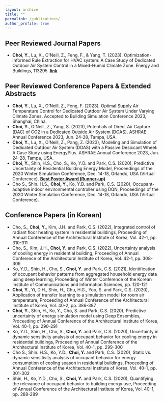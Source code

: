 ```yaml
---
layout: archive
title: ""
permalink: /publications/
author_profile: true
---
```

Peer Reviewed Journal Papers
-----
* **Choi, Y.**, Lu, X., O'Neill, Z., Feng, F., & Yang, T. (2023). Optimization-informed Rule Extraction for HVAC system: A Case Study of Dedicated Outdoor Air System Control in a Mixed-Humid Climate Zone. Energy and Buildings, 113295. [**link**](https://doi.org/10.1016/j.enbuild.2023.113295)

Peer Reviewed Conference Papers & Extended Abstracts
-----
* **Choi, Y.**, Lu, X., O’Neill, Z., Feng, F. (2023), Optimal Supply Air Temperature Control for Dedicated Outdoor Air System Under Varying Climate Zones. Accepted to Building Simulation Conference 2023, Shanghai, China. 
* **Choi, Y.**, O’Neill, Z., Yang, S. (2023), Potentials of Direct Air Capture (DAC) of CO2 in a Dedicated Outside Air System (DOAS). ASHRAE Annual Conference 2023, Jun. 24-28, Tampa, USA. 
* **Choi, Y.**, Lu, X., O’Neill, Z., Pang, Z. (2023), Modeling and Simulation of Dedicated Outdoor Air System (DOAS) with a Passive Desiccant Wheel: A Case Study using EnergyPlus. ASHRAE Annual Conference 2023, Jun. 24-28, Tampa, USA. 
* **Choi, Y.**, Shin, H.S., Cho, S., Ko, Y.D. and Park, C.S. (2020), Predictive Uncertainty of Residential Building Energy Model, Proceedings of the 2020 Winter Simulation Conference, Dec. 14-18, Orlando, USA (Virtual Conference). [**Best Poster Award (Runner-up)**](http://youngsik-choi.github.io/files/WSC2020_Award.pdf) 
* Cho S., Shin. H.S., **Choi, Y.**, Ko, Y.D. and Park, C.S. (2020), Occupant-adaptive indoor environmental controller using DQN, Proceedings of the 2020 Winter Simulation Conference, Dec. 14-18, Orlando, USA (Virtual Conference). 

Conference Papers (in Korean)
-----
* Cho, S., **Choi, Y.**, Kim, J.H. and Park, C.S. (2022), Integrated control of radiant floor heating system in residential buildings, Proceeding of Annual Conference of the Architectural Institute of Korea, Vol. 42-1, pp. 310-311 
* Cho, S., Kim, J.H., **Choi, Y.** and Park, C.S. (2022), Uncertainty analysis of cooling energy in residential building, Proceeding of Annual Conference of the Architectural Institute of Korea, Vol. 42-1, pp. 308-309
* Ko, Y.D., Shin, H., Cho, S., **Choi, Y.** and Park, C.S. (2021), Identification of occupant behavior patterns from aggregated household energy data using deep learning, Proceeding of Winter Conference of the Korean Institute of Communications and Information Sciences, pp. 120-121 
* **Choi, Y.**, Yi, D.H., Shin, H., Chu, H.G., Yoo, S. and Park, C.S. (2020), Application of transfer learning to a simulation model for room air temperature, Proceeding of Annual Conference of the Architectural Institute of Korea, Vol. 40-2, pp. 386-387
* **Choi, Y.**, Shin, H., Ko, Y., Cho, S. and Park, C.S. (2020), Predictive uncertainty of energy simulation model using Deep Ensembles, Proceeding of Annual Conference of the Architectural Institute of Korea, Vol. 40-1, pp. 290-291
* Ko, Y.D., Shin, H., Cho, S., **Choi, Y.** and Park, C.S. (2020), Uncertainty in dynamic sensitivity analysis of occupant behavior for cooling energy in residential buildings, Proceeding of Annual Conference of the Architectural Institute of Korea, Vol. 40-1, pp. 299-300
* Cho S., Shin. H.S., Ko, Y.D., **Choi, Y.** and Park, C.S. (2020), Static vs. dynamic sensitivity analysis of occupant behavior for energy consumption of cooling season in residential buildings, Proceeding of Annual Conference of the Architectural Institute of Korea, Vol. 40-1, pp. 301-302 
* Shin, H., Ko, Y.D., Cho, S., **Choi, Y.** and Park, C.S. (2020), Quantifying the relevance of occupant behavior to building energy use, Proceeding of Annual Conference of the Architectural Institute of Korea, Vol. 40-1, pp. 288-289 
